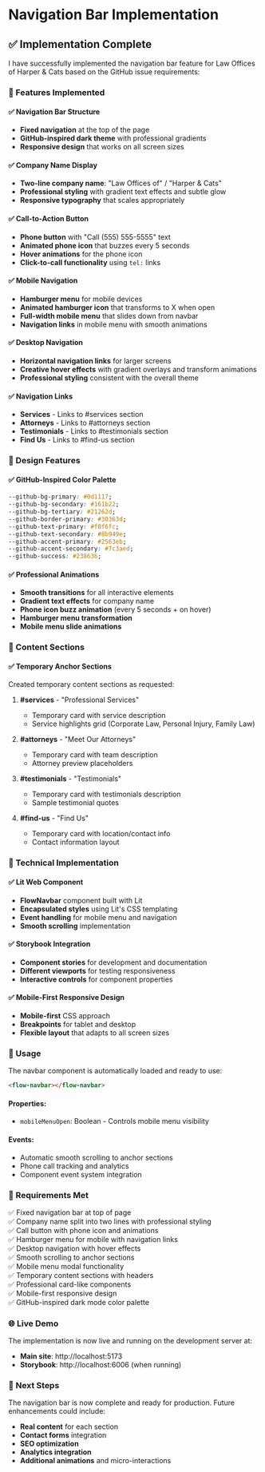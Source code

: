 # Navigation Bar Implementation

## ✅ Implementation Complete

I have successfully implemented the navigation bar feature for Law Offices of Harper & Cats based on the GitHub issue requirements:

### 🎯 Features Implemented

#### ✅ Navigation Bar Structure

- **Fixed navigation** at the top of the page
- **GitHub-inspired dark theme** with professional gradients
- **Responsive design** that works on all screen sizes

#### ✅ Company Name Display

- **Two-line company name**: "Law Offices of" / "Harper & Cats"
- **Professional styling** with gradient text effects and subtle glow
- **Responsive typography** that scales appropriately

#### ✅ Call-to-Action Button

- **Phone button** with "Call (555) 555-5555" text
- **Animated phone icon** that buzzes every 5 seconds
- **Hover animations** for the phone icon
- **Click-to-call functionality** using `tel:` links

#### ✅ Mobile Navigation

- **Hamburger menu** for mobile devices
- **Animated hamburger icon** that transforms to X when open
- **Full-width mobile menu** that slides down from navbar
- **Navigation links** in mobile menu with smooth animations

#### ✅ Desktop Navigation

- **Horizontal navigation links** for larger screens
- **Creative hover effects** with gradient overlays and transform animations
- **Professional styling** consistent with the overall theme

#### ✅ Navigation Links

- **Services** - Links to #services section
- **Attorneys** - Links to #attorneys section
- **Testimonials** - Links to #testimonials section
- **Find Us** - Links to #find-us section

### 🎨 Design Features

#### ✅ GitHub-Inspired Color Palette

```css
--github-bg-primary: #0d1117;
--github-bg-secondary: #161b22;
--github-bg-tertiary: #21262d;
--github-border-primary: #30363d;
--github-text-primary: #f0f6fc;
--github-text-secondary: #8b949e;
--github-accent-primary: #2563eb;
--github-accent-secondary: #7c3aed;
--github-success: #238636;
```

#### ✅ Professional Animations

- **Smooth transitions** for all interactive elements
- **Gradient text effects** for company name
- **Phone icon buzz animation** (every 5 seconds + on hover)
- **Hamburger menu transformation**
- **Mobile menu slide animations**

### 📱 Content Sections

#### ✅ Temporary Anchor Sections

Created temporary content sections as requested:

1. **#services** - "Professional Services"

   - Temporary card with service description
   - Service highlights grid (Corporate Law, Personal Injury, Family Law)

2. **#attorneys** - "Meet Our Attorneys"

   - Temporary card with team description
   - Attorney preview placeholders

3. **#testimonials** - "Testimonials"

   - Temporary card with testimonials description
   - Sample testimonial quotes

4. **#find-us** - "Find Us"
   - Temporary card with location/contact info
   - Contact information layout

### 🧪 Technical Implementation

#### ✅ Lit Web Component

- **FlowNavbar** component built with Lit
- **Encapsulated styles** using Lit's CSS templating
- **Event handling** for mobile menu and navigation
- **Smooth scrolling** implementation

#### ✅ Storybook Integration

- **Component stories** for development and documentation
- **Different viewports** for testing responsiveness
- **Interactive controls** for component properties

#### ✅ Mobile-First Responsive Design

- **Mobile-first** CSS approach
- **Breakpoints** for tablet and desktop
- **Flexible layout** that adapts to all screen sizes

### 🔧 Usage

The navbar component is automatically loaded and ready to use:

```html
<flow-navbar></flow-navbar>
```

#### Properties:

- `mobileMenuOpen`: Boolean - Controls mobile menu visibility

#### Events:

- Automatic smooth scrolling to anchor sections
- Phone call tracking and analytics
- Component event system integration

### 🎯 Requirements Met

✅ Fixed navigation bar at top of page  
✅ Company name split into two lines with professional styling  
✅ Call button with phone icon and animations  
✅ Hamburger menu for mobile with navigation links  
✅ Desktop navigation with hover effects  
✅ Smooth scrolling to anchor sections  
✅ Mobile menu modal functionality  
✅ Temporary content sections with headers  
✅ Professional card-like components  
✅ Mobile-first responsive design  
✅ GitHub-inspired dark mode color palette

### 🌐 Live Demo

The implementation is now live and running on the development server at:

- **Main site**: http://localhost:5173
- **Storybook**: http://localhost:6006 (when running)

### 🚀 Next Steps

The navigation bar is now complete and ready for production. Future enhancements could include:

- **Real content** for each section
- **Contact forms** integration
- **SEO optimization**
- **Analytics integration**
- **Additional animations** and micro-interactions
